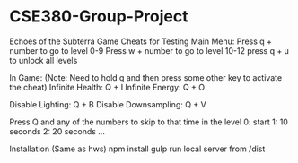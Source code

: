 # CSE380-Group-Project
Echoes of the Subterra Game
Cheats for Testing
Main Menu:
Press q + number to go to level 0-9
Press w + number to go to level 10-12
press q + u to unlock all levels

In Game:
(Note: Need to hold q and then press some other key to activate the cheat)
Infinite Health: Q + I
Infinite Energy: Q + O

Disable Lighting: Q + B
Disable Downsampling: Q + V

Press Q and any of the numbers to skip to that time in the level
0: start
1: 10 seconds
2: 20 seconds
...






Installation (Same as hws)
npm install
gulp
run local server from /dist